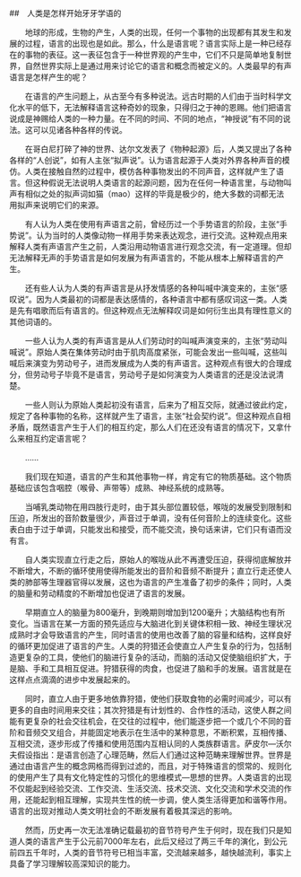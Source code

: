 ##　人类是怎样开始牙牙学语的

　　地球的形成，生物的产生，人类的出现，任何一个事物的出现都有其发生和发展的过程，语言的出现也是如此。那么，什么是语言呢？语言实际上是一种已经存在的事物的表征。这一表征包含于一种世界观的产生中，它们不只是简单地复制世界，自然世界实际上是通过用来讨论它的语言和概念而被定义的。人类最早的有声语言是怎样产生的呢？

　　在语言的产生问题上，从古至今有多种说法。远古时期的人们由于当时科学文化水平的低下，无法解释语言这种奇妙的现象，只得归之于神的恩赐。他们把语言说成是神赐给人类的一种力量。在不同的时间、不同的地点，“神授说”有不同的说法。这可以见诸各种各样的传说。

　　在哥白尼打碎了神的世界、达尔文发表了《物种起源》后，人类又提出了各种各样的“人创说”，如有人主张“拟声说”。认为语言起源于人类对外界各种声音的模仿。人类在接触自然的过程中，模仿各种事物发出的不同声音，这样就产生了语言。但这种假说无法说明人类语言的起源问题，因为在任何一种语言里，与动物叫声有相似之处的拟声词如猫（mao）这样的毕竟是极少的，绝大多数的词都无法用拟声来说明它们的来源。

　　有人认为人类在使用有声语言之前，曾经历过一个手势语言的阶段，主张“手势说”。认为当时的人类像动物一样用手势来表达观念，进行交流。这种观点用来解释人类有声语言产生之前，人类沿用动物语言进行观念交流，有一定道理。但却无法解释无声的手势语言是如何发展为有声语言的，不能从根本上解释语言的产生。

　　还有些人认为人类的有声语言是从抒发情感的各种叫喊中演变来的，主张“感叹说”。因为人类最初的词都是表达感情的，各种语言中都有感叹词这一类。人类是先有唱歌而后有语言的。但这种观点无法解释叹词是如何衍生出具有理性意义的其他词语的。

　　一些人认为人类的有声语言是从人们劳动时的叫喊声演变来的，主张“劳动叫喊说”。原始人类在集体劳动时由于肌肉高度紧张，可能会发出一些叫喊，这些叫喊后来演变为劳动号子，进而发展成为人类的有声语言。这种观点有很大的合理成分，但劳动号子毕竟不是语言，劳动号子是如何演变为人类语言的还是没法说清楚。

　　一些人则认为原始人类起初没有语言，后来为了相互交际，就通过彼此约定，规定了各种事物的名称，这样就产生了语言，主张“社会契约说”。但这种观点自相矛盾，既然语言产生于人们的相互约定，那么人们在还没有语言的情况下，又拿什么来相互约定语言呢？

　　……

　　我们现在知道，语言的产生和其他事物一样，肯定有它的物质基础。这个物质基础应该包含咽腔（喉骨、声带等）成熟、神经系统的成熟等。

　　当哺乳类动物在用四肢行走时，由于其头部位置较低，喉咙的发展受到限制和压迫，所发出的音阶数量很少，声音过于单调，没有任何音阶上的连续变化。这些表白由于过于单调，只能发出和接受，而不能交流，换句话来讲，它们只有语而没有言。

　　自人类实现直立行走之后，原始人的喉咙从此不再遭受压迫，获得彻底解放并不断增大，不断的循环使用使得所能发出的音阶和音频不断提升；直立行走还使人类的肺部等生理器官得以发展，这也为语言的产生准备了初步的条件；同时，人类的脑量和劳动精度的不断增加也促进了语言的发展。

　　早期直立人的脑量为800毫升，到晚期则增加到1200毫升；大脑结构也有所变化。当语言在某一方面的预先适应与大脑进化到关键体积相一致、神经生理状况成熟时才会导致语言的产生，同时语言的使用也改善了脑的容量和结构，这样良好的循环更加促进了语言的产生。人类的狩猎还会使直立人产生复杂的行为，包括制造更复杂的工具，使他们的脑进行复杂的活动，而脑的活动又促使脑组织扩大，于是脑、手和工具相互促进。狩猎获得的肉食，也促进了脑和手的发展。语言就是在这样点点滴滴的进步中发展起来的。

　　同时，直立人由于更多地依靠狩猎，使他们获取食物的必需时间减少，可以有更多的自由时间用来交往；其次狩猎是有计划性的、合作性的活动，这使人群之间能有更复杂的社会交往机会，在交往的过程中，他们能逐步把一个或几个不同的音阶和音频交叉组合，并能固定地表示在生活中的某种意思，不断积累，互相传播、互相交流，逐步形成了传播和使用范围内互相认同的人类族群语言。萨皮尔—沃尔夫假设指出：是语言创造了心理范畴，然后人们通过这种范畴来理解世界。世界是通过由语言产生的概念网格而得到过滤的，而且，对于特殊语言的惯常的、规则化的使用产生了具有文化特定性的习惯化的思维模式—思想的世界。人类语言的出现不仅能起到经验交流、工作交流、生活交流、技术交流、文化交流和学术交流的作用，还能起到相互理解，实现共生性的统一步调，使人类生活得更加和谐等作用。语言的出现对推动人类文明社会的不断发展有着极其深远的影响。

　　然而，历史再一次无法准确记载最初的音节符号产生于何时，现在我们只是知道人类的语言产生于公元前7000年左右，此后又经过了两三千年的演化，到公元前四五千年时，人类的音节符号已相当丰富，交流越来越多，越快越流利，事实上具备了学习理解较高深知识的能力。
